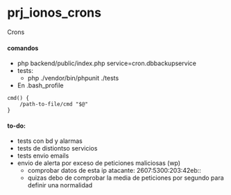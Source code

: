# prj_ionos_crons
Crons

#### comandos
- php backend/public/index.php service=cron.dbbackupservice
- tests:
    - php ./vendor/bin/phpunit ./tests
- En .bash_profile
```sys
cmd() {
    /path-to-file/cmd "$@"
}
```



#### to-do:
- tests con bd y alarmas
- tests de distiontso servicios
- tests envio emails
- envio de alerta por exceso de peticiones maliciosas (wp)
    - comprobar datos de esta ip atacante: 2607:5300:203:42eb::
    - quizas debo de comprobar la media de peticiones por segundo para definir una normalidad